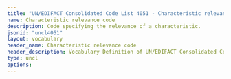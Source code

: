 ```yaml
---
title: "UN/EDIFACT Consolidated Code List 4051 - Characteristic relevance code (20B) JSON-LD Vocabulary"
name: Characteristic relevance code
description: Code specifying the relevance of a characteristic.
jsonid: "uncl4051"
layout: vocabulary
header_name: Characteristic relevance code
header_description: Vocabulary Definition of UN/EDIFACT Consolidated Code List 4051 - Characteristic relevance code (20B) semantics in HTML format. JSON-LD format is available at [uncl4051.jsonld](/vocabulary/uncl4051.jsonld)
type: uncl
options:
---
```

